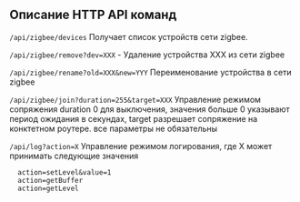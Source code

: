 ## Описание HTTP API команд

```/api/zigbee/devices```
Получает список устройств сети zigbee.

```/api/zigbee/remove?dev=XXX``` - Удаление устройства XXX из  сети zigbee

```/api/zigbee/rename?old=XXX&new=YYY```  Переименование  устройства в сети zigbee

```/api/zigbee/join?duration=255&target=XXX```   Управление режимом сопряжения duration 0 для выключения, значения больше 0 указывают период ожидания в секундах,  target разрешает сопряжение на конктетном роутере.  все параметры не обязательны


```/api/log?action=X``` Управление режимом логирования, где X  может принимать следующие значения
```
  action=setLevel&value=1  
  action=getBuffer
  action=getLevel
````
